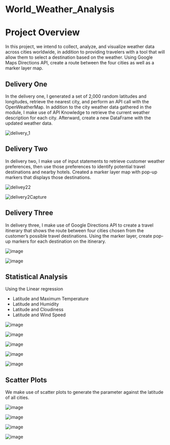 # World_Weather_Analysis
# Project Overview
In this project, we intend to collect, analyze, and visualize weather data across cities worldwide, in addition to providing travelers with a tool that will allow them to select a destination based on the weather. Using Google Maps Directions API, create a route between the four cities as well as a marker layer map.



## Delivery One 

In the delivery one, I generated a set of 2,000 random latitudes and longitudes, retrieve the nearest city, and perform an API call with the OpenWeatherMap. In addition to the city weather data gathered in the module, I make use of API Knowledge to retrieve the current weather description for each city. Afterward, create a new DataFrame with the updated weather data.

![delivery_1](https://user-images.githubusercontent.com/58860105/134818496-37b9f83b-aa26-462a-a79f-9a5cd82bbb4a.png)





## Delivery Two

In delivery two, I make use of input statements to retrieve customer weather preferences, then use those preferences to identify potential travel destinations and nearby hotels. Created a marker layer map with pop-up markers that displays those destinations.


![delivey22](https://user-images.githubusercontent.com/58860105/134818813-f338b0ce-4d41-4898-b7e2-7c797814fc42.PNG)


![delivery2Capture](https://user-images.githubusercontent.com/58860105/134818757-fd3dc577-2af9-43ed-9021-1a239c991165.PNG)


## Delivery Three

In delivery three, I make use of Google Directions API to create a travel itinerary that shows the route between four cities chosen from the customer’s possible travel destinations. Using the marker layer, create pop-up markers for each destination on the itinerary.

![image](https://user-images.githubusercontent.com/58860105/134818886-bec53658-eb64-45e8-829c-3faa2ea33833.png)

![image](https://user-images.githubusercontent.com/58860105/134818894-38e2c3bc-a6f5-4a64-9b56-0a8411fd3e43.png)

## Statistical Analysis 
Using the Linear regression

  * Latitude and Maximum Temperature
  * Latitude and Humidity
  * Latitude and Cloudiness
  * Latitude and Wind Speed


![image](https://user-images.githubusercontent.com/58860105/134819461-8f6bc788-16ec-4946-9fd8-3d730ad50c59.png)

![image](https://user-images.githubusercontent.com/58860105/134819466-22765cdc-e913-4558-bf28-b34b858d0e41.png)

![image](https://user-images.githubusercontent.com/58860105/134819470-af27184f-42bb-4efe-a0b4-fa4937c0840e.png)

![image](https://user-images.githubusercontent.com/58860105/134819482-b1fbdbcd-9e85-43a6-99a5-d67ffd73d4ed.png)

![image](https://user-images.githubusercontent.com/58860105/134819489-821b9bc5-59f5-4778-9631-740bee54844f.png)


## Scatter Plots

We make use of scatter plots to generate the parameter against the latitude of all cities. 

![image](https://user-images.githubusercontent.com/58860105/134819354-6f69f743-e8dd-414e-aea7-d00f26bbcdd0.png)

![image](https://user-images.githubusercontent.com/58860105/134819363-8b6d9807-d534-4e7a-b595-1f1824032f42.png)

![image](https://user-images.githubusercontent.com/58860105/134819370-ee126d95-6f80-4c8b-94fb-490c17027074.png)

![image](https://user-images.githubusercontent.com/58860105/134819375-61306cf6-7ee1-495b-bf6b-e44f01ece599.png)



